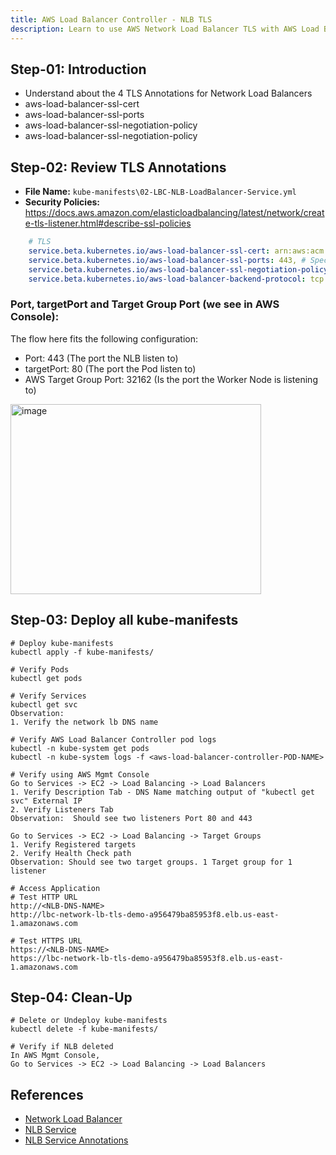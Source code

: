 ```yaml
---
title: AWS Load Balancer Controller - NLB TLS
description: Learn to use AWS Network Load Balancer TLS with AWS Load Balancer Controller
---
```


## Step-01: Introduction
- Understand about the 4 TLS Annotations for Network Load Balancers
- aws-load-balancer-ssl-cert
- aws-load-balancer-ssl-ports
- aws-load-balancer-ssl-negotiation-policy
- aws-load-balancer-ssl-negotiation-policy



## Step-02: Review TLS Annotations
- **File Name:** `kube-manifests\02-LBC-NLB-LoadBalancer-Service.yml`
- **Security Policies:** https://docs.aws.amazon.com/elasticloadbalancing/latest/network/create-tls-listener.html#describe-ssl-policies
```yaml
    # TLS
    service.beta.kubernetes.io/aws-load-balancer-ssl-cert: arn:aws:acm:us-east-1:180789647333:certificate/d86de939-8ffd-410f-adce-0ce1f5be6e0d
    service.beta.kubernetes.io/aws-load-balancer-ssl-ports: 443, # Specify this annotation if you need both TLS and non-TLS listeners on the same load balancer
    service.beta.kubernetes.io/aws-load-balancer-ssl-negotiation-policy: ELBSecurityPolicy-TLS13-1-2-2021-06
    service.beta.kubernetes.io/aws-load-balancer-backend-protocol: tcp 
```
### Port, targetPort and Target Group Port (we see in AWS Console):
The flow here fits the following configuration:
- Port: 443 (The port the NLB listen to)
- targetPort: 80 (The port the Pod listen to)
- AWS Target Group Port: 32162 (Is the port the Worker Node is listening to)
<img width="401" height="304" alt="image" src="https://github.com/user-attachments/assets/754327cc-7e01-433d-bd72-17d6d08f5668" />


## Step-03: Deploy all kube-manifests
```t
# Deploy kube-manifests
kubectl apply -f kube-manifests/

# Verify Pods
kubectl get pods

# Verify Services
kubectl get svc
Observation: 
1. Verify the network lb DNS name

# Verify AWS Load Balancer Controller pod logs
kubectl -n kube-system get pods
kubectl -n kube-system logs -f <aws-load-balancer-controller-POD-NAME>

# Verify using AWS Mgmt Console
Go to Services -> EC2 -> Load Balancing -> Load Balancers
1. Verify Description Tab - DNS Name matching output of "kubectl get svc" External IP
2. Verify Listeners Tab
Observation:  Should see two listeners Port 80 and 443

Go to Services -> EC2 -> Load Balancing -> Target Groups
1. Verify Registered targets
2. Verify Health Check path
Observation: Should see two target groups. 1 Target group for 1 listener

# Access Application
# Test HTTP URL
http://<NLB-DNS-NAME>
http://lbc-network-lb-tls-demo-a956479ba85953f8.elb.us-east-1.amazonaws.com

# Test HTTPS URL
https://<NLB-DNS-NAME>
https://lbc-network-lb-tls-demo-a956479ba85953f8.elb.us-east-1.amazonaws.com
```

## Step-04: Clean-Up
```t
# Delete or Undeploy kube-manifests
kubectl delete -f kube-manifests/

# Verify if NLB deleted 
In AWS Mgmt Console, 
Go to Services -> EC2 -> Load Balancing -> Load Balancers
```

## References
- [Network Load Balancer](https://docs.aws.amazon.com/eks/latest/userguide/network-load-balancing.html)
- [NLB Service](https://kubernetes-sigs.github.io/aws-load-balancer-controller/v2.4/guide/service/nlb/)
- [NLB Service Annotations](https://kubernetes-sigs.github.io/aws-load-balancer-controller/v2.4/guide/service/annotations/)

